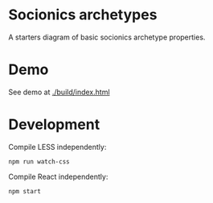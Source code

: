 # Socionics archetypes

A starters diagram of basic socionics archetype properties.

# Demo

See demo at [./build/index.html](./build/index.html)

# Development

Compile LESS independently:

```
npm run watch-css
```

Compile React independently:

```
npm start
```
